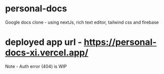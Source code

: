 # personal-docs
 Google docs clone - using nextJs, rich text editor, tailwind css and firebase

# deployed app url - https://personal-docs-xi.vercel.app/

Note - Auth error (404) is WIP
